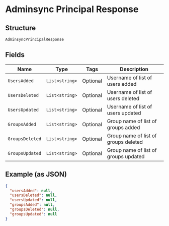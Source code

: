 
# Adminsync Principal Response

## Structure

`AdminsyncPrincipalResponse`

## Fields

| Name | Type | Tags | Description |
|  --- | --- | --- | --- |
| `UsersAdded` | `List<string>` | Optional | Username of list of users added |
| `UsersDeleted` | `List<string>` | Optional | Username of list of users deleted |
| `UsersUpdated` | `List<string>` | Optional | Username of list of users updated |
| `GroupsAdded` | `List<string>` | Optional | Group name of list of groups added |
| `GroupsDeleted` | `List<string>` | Optional | Group name of list of groups deleted |
| `GroupsUpdated` | `List<string>` | Optional | Group name of list of groups updated |

## Example (as JSON)

```json
{
  "usersAdded": null,
  "usersDeleted": null,
  "usersUpdated": null,
  "groupsAdded": null,
  "groupsDeleted": null,
  "groupsUpdated": null
}
```

